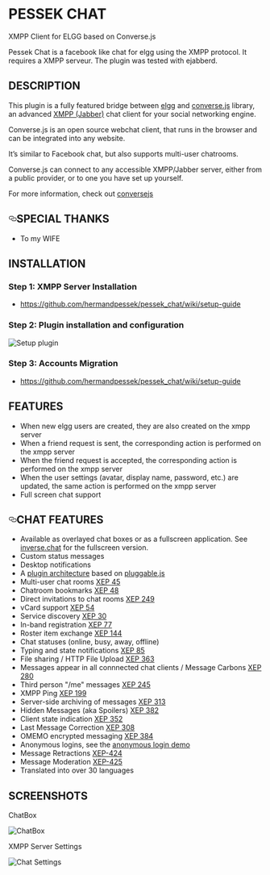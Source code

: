 # PESSEK CHAT
<p>XMPP Client for ELGG based on Converse.js</p>
<p>Pessek Chat is a facebook like chat for elgg using the XMPP protocol. It requires a XMPP serveur. The plugin was tested with ejabberd.</p>

<!DOCTYPE html>
<html lang="en">
  <head>
    <meta charset="utf-8">
    <meta name="viewport" content="width=device-width">
  </head>
  <body>
    <h2>DESCRIPTION</h2>
    <p>This plugin is a fully featured bridge between <a href="https://elgg.org" target="_blank">elgg</a> and <a href="https://conversejs.org" target="_blank">converse.js</a> library, an advanced <a href="https://xmpp.org/" target="_blank">XMPP (Jabber)</a> chat client for your social networking engine.</p>
    <p>Converse.js is an open source webchat client, that runs in the browser and can be integrated into any website.</p>
    <p>It’s similar to Facebook chat, but also supports multi-user chatrooms.</p>
    <p>Converse.js can connect to any accessible XMPP/Jabber server, either from a public provider, or to one you have set up yourself.</p>
    <p>For more information, check out <a href="https://conversejs.org" target="_blank">conversejs</a> </p>
    <h2><a id="user-content-features" class="anchor" aria-hidden="true" href="#features"><svg class="octicon octicon-link" viewBox="0 0 16 16" version="1.1" width="16" height="16" aria-hidden="true"><path fill-rule="evenodd" d="M4 9h1v1H4c-1.5 0-3-1.69-3-3.5S2.55 3 4 3h4c1.45 0 3 1.69 3 3.5 0 1.41-.91 2.72-2 3.25V8.59c.58-.45 1-1.27 1-2.09C10 5.22 8.98 4 8 4H4c-.98 0-2 1.22-2 2.5S3 9 4 9zm9-3h-1v1h1c1 0 2 1.22 2 2.5S13.98 12 13 12H9c-.98 0-2-1.22-2-2.5 0-.83.42-1.64 1-2.09V6.25c-1.09.53-2 1.84-2 3.25C6 11.31 7.55 13 9 13h4c1.45 0 3-1.69 3-3.5S14.5 6 13 6z"></path></svg></a>SPECIAL THANKS</h2>
    <ul>
      <li>To my WIFE</li>
    </ul>
    <h2>INSTALLATION</h2>
    <p><h3>Step 1: XMPP Server Installation</h3>
      <ul>
          <li><a href="https://github.com/hermandpessek/pessek_chat/wiki/setup-guide" target="_blank">https://github.com/hermandpessek/pessek_chat/wiki/setup-guide</a></li>
        </ul>
    </p>
    <p><h3>Step 2: Plugin installation and configuration</h3>
        <img src="https://user-images.githubusercontent.com/60041160/72748207-e0cf7380-3bb6-11ea-8c1e-5ccefeb97fb8.png" alt="Setup plugin" style="max-width:100%;">
    </p>
    <p><h3>Step 3: Accounts Migration</h3>
      <ul>
          <li><a href="https://github.com/hermandpessek/pessek_chat/wiki/setup-guide" target="_blank">https://github.com/hermandpessek/pessek_chat/wiki/setup-guide</a></li>
        </ul>
    </p>
    <p><h2>FEATURES</h2></p>
    <ul>
        <li>When new elgg users are created, they are also created on the xmpp server</li>
        <li>When a friend request is sent, the corresponding action is performed on the xmpp server</li>
        <li>When the friend request is accepted, the corresponding action is performed on the xmpp server</li>
        <li>When the user settings (avatar, display name, password, etc.) are updated, the same action is performed on the xmpp server</li>
          <li>Full screen chat support</li>
    </ul>
    <h2><a id="user-content-features" class="anchor" aria-hidden="true" href="#features"><svg class="octicon octicon-link" viewBox="0 0 16 16" version="1.1" width="16" height="16" aria-hidden="true"><path fill-rule="evenodd" d="M4 9h1v1H4c-1.5 0-3-1.69-3-3.5S2.55 3 4 3h4c1.45 0 3 1.69 3 3.5 0 1.41-.91 2.72-2 3.25V8.59c.58-.45 1-1.27 1-2.09C10 5.22 8.98 4 8 4H4c-.98 0-2 1.22-2 2.5S3 9 4 9zm9-3h-1v1h1c1 0 2 1.22 2 2.5S13.98 12 13 12H9c-.98 0-2-1.22-2-2.5 0-.83.42-1.64 1-2.09V6.25c-1.09.53-2 1.84-2 3.25C6 11.31 7.55 13 9 13h4c1.45 0 3-1.69 3-3.5S14.5 6 13 6z"></path></svg></a>CHAT FEATURES</h2>
    <ul>
      <li>Available as overlayed chat boxes or as a fullscreen application. See <a href="https://inverse.chat" rel="nofollow">inverse.chat</a> for the fullscreen version.</li>
      <li>Custom status messages</li>
      <li>Desktop notifications</li>
      <li>A <a href="https://conversejs.org/docs/html/plugin_development.html" rel="nofollow">plugin architecture</a> based on <a href="https://conversejs.github.io/pluggable.js/" rel="nofollow">pluggable.js</a></li>
      <li>Multi-user chat rooms <a href="https://xmpp.org/extensions/xep-0045.html" rel="nofollow">XEP 45</a></li>
      <li>Chatroom bookmarks <a href="https://xmpp.org/extensions/xep-0048.html" rel="nofollow">XEP 48</a></li>
      <li>Direct invitations to chat rooms <a href="https://xmpp.org/extensions/xep-0249.html" rel="nofollow">XEP 249</a></li>
      <li>vCard support <a href="https://xmpp.org/extensions/xep-0054.html" rel="nofollow">XEP 54</a></li>
      <li>Service discovery <a href="https://xmpp.org/extensions/xep-0030.html" rel="nofollow">XEP 30</a></li>
      <li>In-band registration <a href="https://xmpp.org/extensions/xep-0077.html" rel="nofollow">XEP 77</a></li>
      <li>Roster item exchange <a href="https://xmpp.org/extensions/tmp/xep-0144-1.1.html" rel="nofollow">XEP 144</a></li>
      <li>Chat statuses (online, busy, away, offline)</li>
      <li>Typing and state notifications <a href="https://xmpp.org/extensions/xep-0085.html" rel="nofollow">XEP 85</a></li>
      <li>File sharing / HTTP File Upload <a href="https://xmpp.org/extensions/xep-0363.html" rel="nofollow">XEP 363</a></li>
      <li>Messages appear in all connnected chat clients / Message Carbons <a href="https://xmpp.org/extensions/xep-0280.html" rel="nofollow">XEP 280</a></li>
      <li>Third person "/me" messages <a href="https://xmpp.org/extensions/xep-0245.html" rel="nofollow">XEP 245</a></li>
      <li>XMPP Ping <a href="https://xmpp.org/extensions/xep-0199.html" rel="nofollow">XEP 199</a></li>
      <li>Server-side archiving of messages <a href="https://xmpp.org/extensions/xep-0313.html" rel="nofollow">XEP 313</a></li>
      <li>Hidden Messages (aka Spoilers) <a href="https://xmpp.org/extensions/xep-0382.html" rel="nofollow">XEP 382</a></li>
      <li>Client state indication <a href="https://xmpp.org/extensions/xep-0352.html" rel="nofollow">XEP 352</a></li>
      <li>Last Message Correction <a href="https://xmpp.org/extensions/xep-0308.html" rel="nofollow">XEP 308</a></li>
      <li>OMEMO encrypted messaging <a href="https://xmpp.org/extensions/xep-0384.html%22" rel="nofollow">XEP 384</a></li>
      <li>Anonymous logins, see the <a href="https://conversejs.org/demo/anonymous.html" rel="nofollow">anonymous login demo</a></li>
      <li>Message Retractions <a href="https://xmpp.org/extensions/xep-0424.html" rel="nofollow">XEP-424</a></li>
      <li>Message Moderation <a href="https://xmpp.org/extensions/xep-0425.html" rel="nofollow">XEP-425</a></li>
      <li>Translated into over 30 languages</li>
    </ul>
    <h2>SCREENSHOTS</h2>
    <p>ChatBox</p>
    <img src="https://user-images.githubusercontent.com/60041160/72668141-e9437500-3a23-11ea-9759-550d95a4b606.png" alt="ChatBox" style="max-width:100%;">
    <p>XMPP Server Settings</p>
    <img src="https://user-images.githubusercontent.com/60041160/72668149-f6f8fa80-3a23-11ea-8df8-77cd9b3e5363.png" alt="Chat  Settings" style="max-width:100%;">
  </body>
</html>
